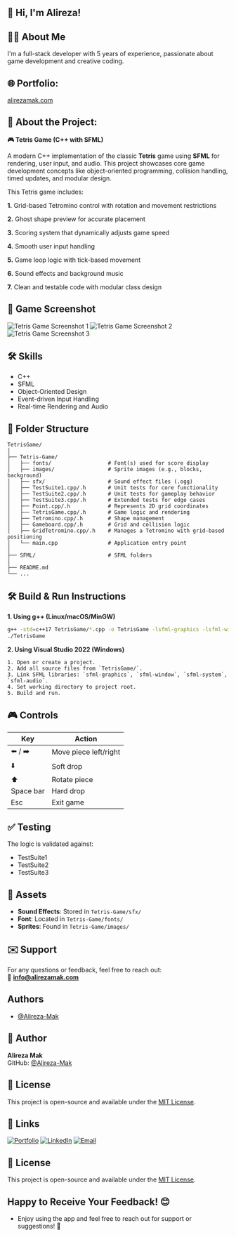 ## 👋 Hi, I'm Alireza!


## 👨‍💻 About Me
I'm a full-stack developer with 5 years of experience, passionate about game development and creative coding.

## 🌐 Portfolio:
[alirezamak.com](https://alirezamak.com)


## 🚀 About the Project: 
**🎮 Tetris Game (C++ with SFML)**

A modern C++ implementation of the classic **Tetris** game using **SFML** for rendering, user input, and audio. This project showcases core game development concepts like object-oriented programming, collision handling, timed updates, and modular design.

This Tetris game includes:

**1.** Grid-based Tetromino control with rotation and movement restrictions

**2.** Ghost shape preview for accurate placement

**3.** Scoring system that dynamically adjusts game speed

**4.** Smooth user input handling

**5.** Game loop logic with tick-based movement

**6.** Sound effects and background music

**7.** Clean and testable code with modular class design


## 📸 Game Screenshot

![Tetris Game Screenshot 1](https://alirezamak.com/wp-content/uploads/Tetris-Game-1.png)
![Tetris Game Screenshot 2](https://alirezamak.com/wp-content/uploads/Tetris-Game-2.png)
![Tetris Game Screenshot 3](https://alirezamak.com/wp-content/uploads/Tetris-Game-Test-1.png)


## 🛠 Skills
- C++
- SFML
- Object-Oriented Design
- Event-driven Input Handling
- Real-time Rendering and Audio


## 📁 Folder Structure

```
TetrisGame/
│
├── Tetris-Game/
│   ├── fonts/                  # Font(s) used for score display
│   ├── images/                 # Sprite images (e.g., blocks, background)
│   ├── sfx/                    # Sound effect files (.ogg)
│   ├── TestSuite1.cpp/.h       # Unit tests for core functionality
│   ├── TestSuite2.cpp/.h       # Unit tests for gameplay behavior
│   ├── TestSuite3.cpp/.h       # Extended tests for edge cases
│   ├── Point.cpp/.h            # Represents 2D grid coordinates
│   ├── TetrisGame.cpp/.h       # Game logic and rendering
│   ├── Tetromino.cpp/.h        # Shape management
│   ├── Gameboard.cpp/.h        # Grid and collision logic
│   ├── GridTetromino.cpp/.h    # Manages a Tetromino with grid-based positioning
│   └── main.cpp                # Application entry point
│
├── SFML/                       # SFML folders
│
├── README.md
└── ...
```


## 🛠️ Build & Run Instructions

**1. Using g++ (Linux/macOS/MinGW)**

```bash
g++ -std=c++17 TetrisGame/*.cpp -o TetrisGame -lsfml-graphics -lsfml-window -lsfml-system -lsfml-audio
./TetrisGame
```

**2. Using Visual Studio 2022 (Windows)**
```
1. Open or create a project.
2. Add all source files from `TetrisGame/`.
3. Link SFML libraries: `sfml-graphics`, `sfml-window`, `sfml-system`, `sfml-audio`.
4. Set working directory to project root.
5. Build and run.
```


## 🎮 Controls

| Key         | Action                  |
|-------------|-------------------------|
| ⬅️ / ➡️    | Move piece left/right   |
| ⬇️          | Soft drop               |
| ⬆️          | Rotate piece            |
| Space bar   | Hard drop               |
| Esc         | Exit game               |



## ✅ Testing

The logic is validated against:
- TestSuite1
- TestSuite2
- TestSuite3


## 🧩 Assets

- **Sound Effects**: Stored in `Tetris-Game/sfx/`
- **Font**: Located in `Tetris-Game/fonts/`
- **Sprites**: Found in `Tetris-Game/images/`

## ✉️ Support

For any questions or feedback, feel free to reach out:  
📧 **info@alirezamak.com**


## Authors

- [@Alireza-Mak](https://www.github.com/Alireza-Mak)


## 👤 Author

**Alireza Mak**  
GitHub: [@Alireza-Mak](https://github.com/Alireza-Mak)


## 📜 License

This project is open-source and available under the [MIT License](LICENSE).


## 🔗 Links
[![Portfolio](https://img.shields.io/badge/My_Portfolio-000?style=for-the-badge&logo=ko-fi&logoColor=white)](https://alirezamak.com/)
[![LinkedIn](https://img.shields.io/badge/LinkedIn-0A66C2?style=for-the-badge&logo=linkedin&logoColor=white)](https://www.linkedin.com/in/alireza-mak/)
[![Email](https://img.shields.io/badge/Email-D14836?style=for-the-badge&logo=gmail&logoColor=white)](mailto:info@alirezamak.com)



## 📜 License

This project is open-source and available under the [MIT License](LICENSE).


## Happy to Receive Your Feedback! 😊
- Enjoy using the app and feel free to reach out for support or suggestions! 🎉